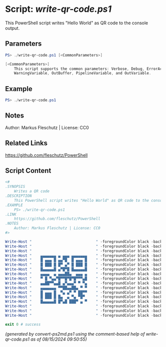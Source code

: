 Script: *write-qr-code.ps1*
========================

This PowerShell script writes "Hello World" as QR code to the console output.

Parameters
----------
```powershell
PS> ./write-qr-code.ps1 [<CommonParameters>]

[<CommonParameters>]
    This script supports the common parameters: Verbose, Debug, ErrorAction, ErrorVariable, WarningAction, 
    WarningVariable, OutBuffer, PipelineVariable, and OutVariable.
```

Example
-------
```powershell
PS> ./write-qr-code.ps1

```

Notes
-----
Author: Markus Fleschutz | License: CC0

Related Links
-------------
https://github.com/fleschutz/PowerShell

Script Content
--------------
```powershell
<#
.SYNOPSIS
	Writes a QR code
.DESCRIPTION
	This PowerShell script writes "Hello World" as QR code to the console output.
.EXAMPLE
	PS> ./write-qr-code.ps1
.LINK
	https://github.com/fleschutz/PowerShell
.NOTES
	Author: Markus Fleschutz | License: CC0
#>

Write-Host "                             " -foregroundColor black -backgroundColor white
Write-Host "                             " -foregroundColor black -backgroundColor white
Write-Host "                             " -foregroundColor black -backgroundColor white
Write-Host "    ▄▄▄▄▄▄▄ ▄ ▄▄▄ ▄▄▄▄▄▄▄    " -foregroundColor black -backgroundColor white
Write-Host "    █ ▄▄▄ █ ▄▄▀█  █ ▄▄▄ █    " -foregroundColor black -backgroundColor white
Write-Host "    █ ███ █ █▀ ▄▀ █ ███ █    " -foregroundColor black -backgroundColor white
Write-Host "    █▄▄▄▄▄█ ▄▀█▀█ █▄▄▄▄▄█    " -foregroundColor black -backgroundColor white
Write-Host "    ▄▄▄▄  ▄ ▄▄▄██▄  ▄▄▄ ▄    " -foregroundColor black -backgroundColor white
Write-Host "    ▀ █ ▀▄▄▀█▀▀█▀█▀█▀▀▀▄█    " -foregroundColor black -backgroundColor white
Write-Host "    ▄▄██▀▀▄▄█ ▄▀▄▄▄▀ ▀ ▀▄    " -foregroundColor black -backgroundColor white
Write-Host "    ▄▄▄▄▄▄▄ ▀▀██▄▄██▄ ▀ ▀    " -foregroundColor black -backgroundColor white
Write-Host "    █ ▄▄▄ █  ▀▄ ▄▀ ▀ ██▀▀    " -foregroundColor black -backgroundColor white
Write-Host "    █ ███ █ █▄  ▄ ▀▄ ▀█▀     " -foregroundColor black -backgroundColor white
Write-Host "    █▄▄▄▄▄█ █▀▄█ ███▀ ▄ ▀    " -foregroundColor black -backgroundColor white
Write-Host "                             " -foregroundColor black -backgroundColor white
Write-Host "                             " -foregroundColor black -backgroundColor white
Write-Host "                             " -foregroundColor black -backgroundColor white

exit 0 # success
```

*(generated by convert-ps2md.ps1 using the comment-based help of write-qr-code.ps1 as of 08/15/2024 09:50:55)*
